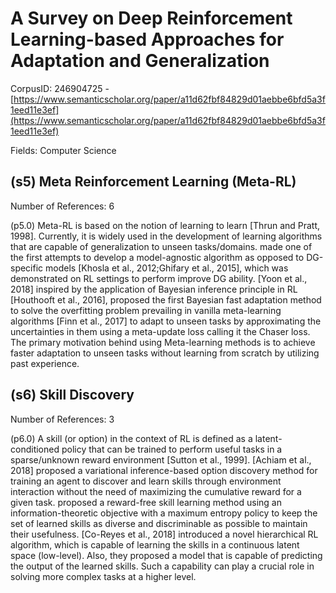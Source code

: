 # A Survey on Deep Reinforcement Learning-based Approaches for Adaptation and Generalization

CorpusID: 246904725 - [https://www.semanticscholar.org/paper/a11d62fbf84829d01aebbe6bfd5a3f1eed11e3ef](https://www.semanticscholar.org/paper/a11d62fbf84829d01aebbe6bfd5a3f1eed11e3ef)

Fields: Computer Science

## (s5) Meta Reinforcement Learning (Meta-RL)
Number of References: 6

(p5.0) Meta-RL is based on the notion of learning to learn [Thrun and Pratt, 1998]. Currently, it is widely used in the development of learning algorithms that are capable of generalization to unseen tasks/domains.  made one of the first attempts to develop a model-agnostic algorithm as opposed to DG-specific models [Khosla et al., 2012;Ghifary et al., 2015], which was demonstrated on RL settings to perform improve DG ability. [Yoon et al., 2018] inspired by the application of Bayesian inference principle in RL [Houthooft et al., 2016], proposed the first Bayesian fast adaptation method to solve the overfitting problem prevailing in vanilla meta-learning algorithms [Finn et al., 2017] to adapt to unseen tasks by approximating the uncertainties in them using a meta-update loss calling it the Chaser loss. The primary motivation behind using Meta-learning methods is to achieve faster adaptation to unseen tasks without learning from scratch by utilizing past experience.
## (s6) Skill Discovery
Number of References: 3

(p6.0) A skill (or option) in the context of RL is defined as a latent-conditioned policy that can be trained to perform useful tasks in a sparse/unknown reward environment [Sutton et al., 1999]. [Achiam et al., 2018] proposed a variational inference-based option discovery method for training an agent to discover and learn skills through environment interaction without the need of maximizing the cumulative reward for a given task.  proposed a reward-free skill learning method using an information-theoretic objective with a maximum entropy policy to keep the set of learned skills as diverse and discriminable as possible to maintain their usefulness. [Co-Reyes et al., 2018] introduced a novel hierarchical RL algorithm, which is capable of learning the skills in a continuous latent space (low-level). Also, they proposed a model that is capable of predicting the output of the learned skills. Such a capability can play a crucial role in solving more complex tasks at a higher level.
